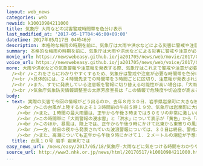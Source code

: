 ```yaml
---
layout: web_news
categories: web
newsid: k10010984211000
title: 気象庁 大雨などの災害警戒時間帯を色分け表示
last_modified_at: '2017-05-17T04:46:00+09:00'
datetime: 2017年05月17日 04時46分
description: 本格的な梅雨の時期を前に、気象庁は大雨や洪水などによる災害に警戒や注意が必要な時間帯を色分けした表で示す新たな情報を、１７日午後からホームページで公開することになりました。
summary: 本格的な梅雨の時期を前に、気象庁は大雨や洪水などによる災害に警戒や注意が必要な時間帯を色分けした表で示す新たな情報を、１７日午後からホームページで公開することになりました。
movie_url: https://newswebeasy.github.io/ja201705/news/web/movie/2017/05/18/k10010984211000.mp4
voice_url: https://newswebeasy.github.io/ja201705/news/web/voice/2017/05/18/k10010984211000.mp3
more: 大雨や洪水などの気象警報や注意報を発表する際、気象庁はこれまで警戒や注意が必要な期間について、「昼すぎまで」や「今夜遅くにかけて」などと文章で伝えていました。<br
  /><br />これをさらにわかりやすくするため、気象庁は警戒や注意が必要な時間帯を色分けした表で示す新たな情報を１７日午後１時からホームページで公開することになりました。<br
  /><br />具体的には、２４時間先までの時間帯を３時間ごとに区切り、注意報が発表され注意が必要になる時間帯は「黄色」で、警報が発表され警戒が必要になる時間帯は「赤」で、特別警報が発表され最大級の警戒が必要になる時間帯は「紫」で示します。<br
  /><br />また、すでに発表している注意報を警報に切り替える可能性が高い場合は、「大雨」や「暴風」などの欄に赤で斜線をつけるほか、予想される「１時間の最大雨量」や「最大風速」と「風向き」、波の高さ、それに高潮の潮位の見通しについて３時間置きに示すことにしています。<br
  /><br />気象庁気象防災情報調整室の太原芳彦室長は「この情報で危険度や切迫度が高まる時間帯が一目でわかるようになる。梅雨の出水期はこれからが本番なので、早め早めの防災行動につなげてほしい」と話していました。
body:
- text: 実際の災害で今回の情報がどう出るのか、去年８月３０日、岩手県岩泉町に大きな被害をもたらした台風１０号を例に見てみます。<br /><br />気象庁などによりますと、台風１０号は、去年８月３０日の午後６時前、観測史上初めて東北地方の太平洋側に上陸し、これとほぼ同じころに岩手県岩泉町の小本川が氾濫して、川沿いにあった高齢者グループホームでお年寄り９人が死亡するなど、大きな被害が出ました。<br
    /><br />この台風が上陸するおよそ１３時間前の午前５時１９分、気象庁は岩泉町に大雨警報と暴風警報を発表しました。<br /><br />この時点で、今回の情報がどう出るのかを見てみますと、まず大雨警報のうちの土砂災害については、３０日午前６時から翌３１日の午前６時にかけて「赤」で表示され、警戒が必要になるとしています。<br
    /><br />また、１時間の最大雨量は、正午から午後３時までは５０ミリの非常に激しい雨が、午後３時から午後９時までは８０ミリの猛烈な雨が予想されています。<br
    /><br />この時間帯に「大雨警報の浸水害」と「洪水」について表示が「黄色」から「赤」に変わり警戒が必要になることを示しているほか、このうち洪水には「赤」の斜線がつけられ、この時間帯より前に注意報が警報に引き上げられる可能性が高いことを示しています。<br
    /><br />このほか、暴風は、陸上では、正午から午後９時にかけて北東から東寄りの風が非常に強まって２０メートルから２５メートルの最大風速が予想され、警戒が必要になる見通しとなっています。<br
    /><br />一方、前日の夜から発表されていた波浪警報については、３０日は終日、警戒が必要な「赤」の表示が続き、特に午後３時から翌３１日の午前０時にかけては波の高さが１０メートルの猛烈なしけになると予想されています。<br
    /><br />また、高潮についても正午から午後９時にかけて１．２メートルの潮位が予想され、高潮注意報が警報に引き上げられる可能性が高いことを示しています。
  title: 台風１０号 岩手 岩泉町では
easy_news_url: /news/easy/2017/05/18/気象庁-大雨などに気をつける時間をわかりやすく伝える/
source_url: http://www3.nhk.or.jp/news/html/20170517/k10010984211000.html
...
```

